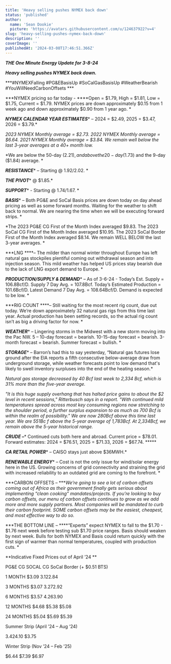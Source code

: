 ```yaml
---
title: 'Heavy selling pushes NYMEX back down'
status: 'published'
author:
  name: 'Sean Dookie'
  picture: 'https://avatars.githubusercontent.com/u/124637922?v=4'
slug: 'heavy-selling-pushes-nymex-back-down'
description: ''
coverImage: ''
publishedAt: '2024-03-08T17:46:51.366Z'
---
```


***THE One Minute Energy Update for 3-8-24***

***Heavy selling pushes NYMEX back down.***

***\#NYMEXFalling #PG&EBasisUp #SoCalGasBasisUp #WeatherBearish #YouWillNeedCarbonOffsets ***

***NYMEX pricing so far today - ****Open = $1.79, High = $1.81, Low = $1.75, Current = $1.79. NYMEX prices are down approximately $0.15 from 1 week ago and down approximately $0.90 from 1 year ago. *

***NYMEX CALENDAR YEAR ESTIMATES**** – 2024 = $2.49, 2025 = $3.47, 2026 = $3.79.*

*2023 NYMEX Monthly average = $2.73. 2022 NYMEX Monthly average = $6.64. 2021 NYMEX Monthly average = $3.84. We remain well below the last 3-year averages at a 40+ month low.*

*We are below the 50-day ($2.21), and above the 20-day ($1.73) and the 9-day ($1.84) average. *

***RESISTANCE**** – Starting @ $1.92/$2.02. *

***THE PIVOT**** @ $1.85.*

***SUPPORT**** - Starting @ $1.74/$1.67. *

***BASIS**** – Both PG&E and SoCal Basis prices are down today on day ahead pricing as well as some forward months. Waiting for the weather to shift back to normal. We are nearing the time when we will be executing forward strips. *

*The 2023 PG&E CG First of the Month Index averaged $9.83. The 2023 SoCal CG First of the Month Index averaged $10.95. The 2023 SoCal Border First of the Month Index averaged $8.14. We remain WELL BELOW the last 3-year averages. *

***LNG ****– The milder than normal winter throughout Europe has left natural gas stockpiles plentiful coming out withdrawal season and into injection season. This mild weather has helped US prices stay bearish due to the lack of LNG export demand to Europe. *

***PRODUCTION/SUPPLY & DEMAND**** – As of 3-6-24 - Today’s Est. Supply = 106.8Bcf/D. Supply 7 Day Avg. = 107.8Bcf. Today’s Estimated Production = 101.6Bcf/D. Latest Demand 7 Day Avg. = 108.64Bcf/D. Demand is expected to be low. *

***RIG COUNT ****– Still waiting for the most recent rig count, due out today. We’re down approximately 32 natural gas rigs from this time last year. Actual production has been setting records, so the actual rig count isn’t as big a driving factor for now. *

***WEATHER**** – Lingering storms in the Midwest with a new storm moving into the Pac NW. 5 – 10-day forecast = bearish. 10-15-day forecast = bearish. 3-month forecast = bearish. Summer forecast = bullish. *

***STORAGE**** – Barron’s had this to say yesterday, “Natural gas futures lose ground after the EIA reports a fifth consecutive below-average draw from underground storage, while weather forecasts point to low demand that's likely to swell inventory surpluses into the end of the heating season.*

*Natural gas storage decreased by 40 Bcf last week to 2,334 Bcf, which is 31% more than the five-year average.*

*"It is this huge supply overhang that has halted price gains to about the $2 level in recent sessions," Ritterbusch says in a report. "With continued mild temperatures spread across most key consuming regions now stretching to the shoulder period, a further surplus expansion to as much as 700 Bcf is within the realm of possibility." We are now 280Bcf above this time last year. We are 551Bc f above the 5-year average of 1,783Bcf. At 2,334Bcf, we remain above the 5-year historical range.*

***CRUDE –**** Continued cuts both here and abroad. Current price = $78.01. Forward estimates: 2024 = $76.51, 2025 = $71.33, 2026 = $67.74. *****

***CA RETAIL POWER**** – CAISO stays just above $36MWH.*

***RENEWABLE ENERGY**** – Cost is not the only issue for wind/solar energy here in the US. Growing concerns of grid connectivity and straining the grid with increased reliability to an outdated grid are coming to the forefront. *

***CARBON OFFSETS – ****We’re going to see a lot of carbon offsets coming out of Africa as their government finally gets serious about implementing “clean cooking” mandates/projects. If you’re looking to buy carbon offsets, our menu of carbon offsets continues to grow as we add more and more supply partners. Most companies will be mandated to curb their carbon footprint. SOME carbon offsets may be the easiest, cheapest, and most effective way to do so.*

***THE BOTTOM LINE – ****“Experts” expect NYMEX to fall to the $1.70 - $1.76 next week before testing sub $1.70 price ranges. Basis should weaken by next week. Bulls for both NYMEX and Basis could return quickly with the first sign of warmer than normal temperatures, coupled with production cuts. *

**Indicative Fixed Prices out of April ’24 **

PG&E CG SOCAL CG SoCal Border (+ $0.51 BTS)

1 MONTH $3.09 $3.12 $2.84

3 MONTHS $3.07 $3.27 $2.92

6 MONTHS $3.57 $4.26 $3.90

12 MONTHS $4.68 $5.38 $5.08

24 MONTHS $5.04 $5.69 $5.39

Summer Strip (April ’24 – Aug ‘24)

$3.42 $4.10 $3.75

Winter Strip (Nov ’24 – Feb ’25)

$6.44 $7.39 $6.97

